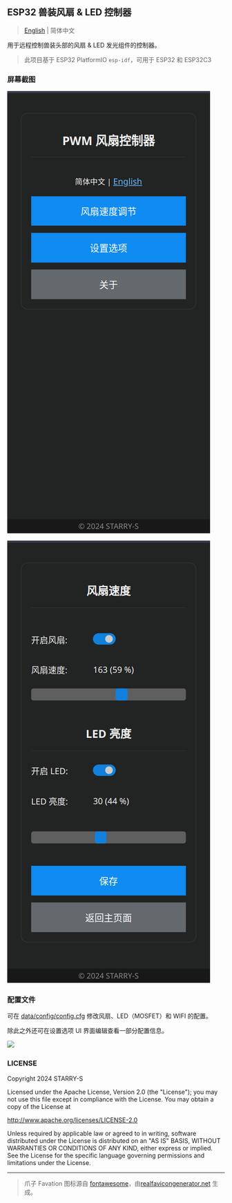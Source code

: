 ## ESP32 兽装风扇 & LED 控制器

> [English](README.md) | 简体中文

用于远程控制兽装头部的风扇 & LED 发光组件的控制器。

> 此项目基于 ESP32 PlatformIO `esp-idf`，可用于 ESP32 和 ESP32C3

### 屏幕截图

![](images/cn/1.png)

![](images/cn/2.jpg)

### 配置文件

可在 [data/config/config.cfg](data/config/config.cfg) 修改风扇、LED（MOSFET）和 WIFI 的配置。

除此之外还可在设置选项 UI 界面编辑查看一部分配置信息。

![](images/cn/3.jpg)

### LICENSE

Copyright 2024 STARRY-S

Licensed under the Apache License, Version 2.0 (the "License");
you may not use this file except in compliance with the License.
You may obtain a copy of the License at

http://www.apache.org/licenses/LICENSE-2.0

Unless required by applicable law or agreed to in writing, software
distributed under the License is distributed on an "AS IS" BASIS,
WITHOUT WARRANTIES OR CONDITIONS OF ANY KIND, either express or implied.
See the License for the specific language governing permissions and
limitations under the License.

----

> 爪子 Favation 图标源自 [fontawesome](https://fontawesome.com/icons/paw?f=classic&s=solid)，由[realfavicongenerator.net](https://realfavicongenerator.net/) 生成。
